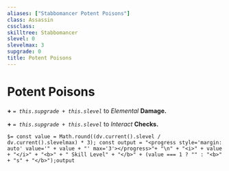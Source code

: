 ```yaml
---
aliases: ["Stabbomancer Potent Poisons"]
class: Assassin
cssclass: 
skilltree: Stabbomancer
slevel: 0
slevelmax: 3
supgrade: 0
title: Potent Poisons
---
```


# Potent Poisons
**+** *`= this.supgrade + this.slevel`* to *Elemental* **Damage.**

**+** *`= this.supgrade + this.slevel`* to *Interact* **Checks.**

`$= const value = Math.round((dv.current().slevel / dv.current().slevelmax) * 3); const output = "<progress style='margin: auto' value='" + value + "' max='3'></progress>"+ "\n" + "<i>" + value + "</i>" + "<b>" + " Skill Level" + "</b>" + (value === 1 ? "" : "<b>" + "s" + "</b>");output`
